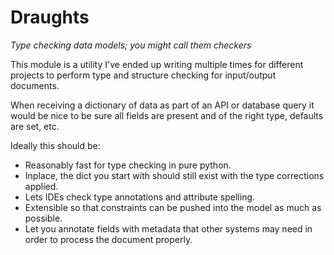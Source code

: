Draughts
========

_Type checking data models; you might call them checkers_

This module is a utility I've ended up writing multiple times for different 
projects to perform type and structure checking for input/output documents.

When receiving a dictionary of data as part of an API or database query it would be 
nice to be sure all fields are present and of the right type, defaults are set, etc.

Ideally this should be:   
 - Reasonably fast for type checking in pure python.
 - Inplace, the dict you start with should still exist with the type corrections applied.
 - Lets IDEs check type annotations and attribute spelling.
 - Extensible so that constraints can be pushed into the model as much as possible.
 - Let you annotate fields with metadata that other systems may need in order to process the document properly.
 
 
